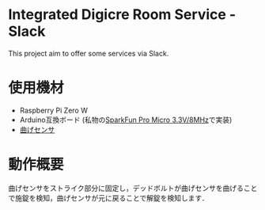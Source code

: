 # Integrated Digicre Room Service - Slack
This project aim to offer some services via Slack.

# 使用機材
* Raspberry Pi Zero W
* Arduino互換ボード (私物の[SparkFun Pro Micro 3.3V/8MHz](https://www.sparkfun.com/products/12587)で実装)
* [曲げセンサ](https://www.sparkfun.com/products/10264)

# 動作概要
曲げセンサをストライク部分に固定し，デッドボルトが曲げセンサを曲げることで施錠を検知，曲げセンサが元に戻ることで解錠を検知します．
